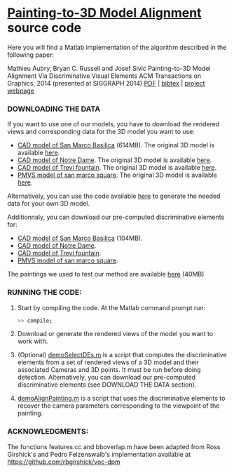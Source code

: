 [Painting-to-3D Model Alignment](http://www.di.ens.fr/willow/research/painting_to_3d/) source code
============
Here you will find a Matlab implementation of the algorithm described
in the following paper:

Mathieu Aubry, Bryan C. Russell and Josef Sivic
Painting-to-3D Model Alignment Via Discriminative Visual Elements
ACM Transactions on Graphics, 2014 (presented at SIGGRAPH 2014)
[PDF]() | [bibtex]() | [project webpage](http://www.di.ens.fr/willow/research/painting_to_3d/)

### DOWNLOADING THE DATA

If you want to use one of our models, you have to download the rendered views and corresponding data for the 3D model you want to use:
- [CAD model of San Marco Basilica](http://www.di.ens.fr/willow/research/painting_to_3d/data/cache_san_marco_basilica.tar) (614MB). The original 3D model is available [here](http://sketchup.google.com/3dwarehouse/details?mid=433bfb7d61901dc65822c6ca7b1d5d61&prevstart=0).
- [CAD model of Notre Dame](). The original 3D model is available [here](https://3dwarehouse.sketchup.com/model.html?redirect=1&mid=69d9e3c4f1e6359cc45a0a86a468dd45&prevstart=72).
- [CAD model of Trevi fountain](). The original 3D model is available [here](https://3dwarehouse.sketchup.com/model.html?redirect=1&mid=db52a9472001b79b43babf42c8cb195).
- [PMVS model of san marco square](). The original 3D model is available [here]().


Alternatively, you can use the code available [here](http://github.com/brussell123/3drr2011) to generate the needed data for your own 3D model.

Additionnaly, you can download our pre-computed discriminative elements for:
- [CAD model of San Marco Basilica](http://www.di.ens.fr/willow/research/painting_to_3d/data/all_DEs_san_marco_basilica.mat) (104MB).
- [CAD model of Notre Dame]().
- [CAD model of Trevi fountain]().
- [PMVS model of san marco square]().


The paintings we used to test our method are available [here](http://www.di.ens.fr/willow/research/painting_to_3d/data/Paintings.zip) (40MB)
### RUNNING THE CODE:

1. Start by compiling the code.  At the Matlab command prompt run:

   ``` sh
   >> compile;
   ```

2. Download or generate the rendered views of the model you want to work with.
 
3. (Optional) [demoSelectDEs.m](https://github.com/mathieuaubry/paintingTo3D/blob/master/demoSelectDEs.m) is a script that computes the discriminative elements from a set of rendered views of a 3D model and their associated Cameras and 3D points. It must be run before doing detection. 
Alternatively, you can download our pre-computed discriminative elements (see DOWNLOAD THE DATA section).

4. [demoAlignPainting.m](https://github.com/mathieuaubry/paintingTo3D/blob/master/demoAlignPaintings.m) is a script that uses the discriminative elements to recover the camera parameters corresponding to the viewpoint of the painting.

### ACKNOWLEDGMENTS:

The functions features.cc and bboverlap.m have been adapted from Ross Girshick's and Pedro Felzenswalb's implementation available at https://github.com/rbgirshick/voc-dpm

